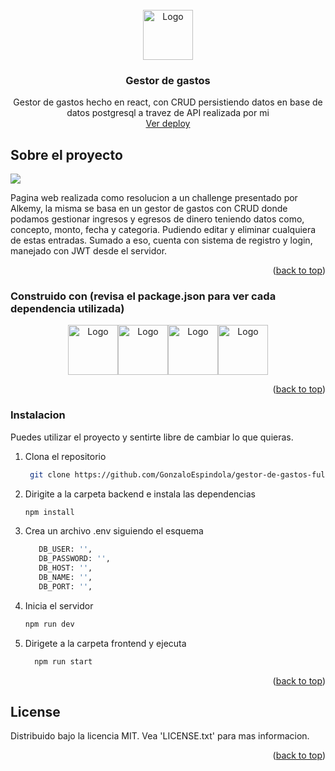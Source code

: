<!-- PROJECT LOGO -->
<br />
<div align="center">
  <a href="https://github.com/GonzaloEspindola/gestor-de-gastos-full">
    <img src="https://i.ibb.co/3MGQXzs/circle-icon-g-icon-google-icon-png-favpng-9sq-Ffc-XAbqt-WNPGyn9-R553u-Es.jpg" alt="Logo" width="80" height="80">
  </a>

  <h3 align="center">Gestor de gastos</h3>

  <p align="center">
    Gestor de gastos hecho en react, con CRUD persistiendo datos en base de datos postgresql a travez de API realizada por mi
    <br />
    <a href="https://gonzaloespindola.github.io/gestor-de-gastos/login">Ver deploy</a>
  </p>
</div>


<!-- ABOUT THE PROJECT -->
## Sobre el proyecto

![](https://2s9e3bif52.execute-api.eu-central-1.amazonaws.com/production/screenshot?url=https://gonzaloespindola.github.io/gestor-de-gastos/login&color=)

Pagina web realizada como resolucion a un challenge presentado por Alkemy, la misma se basa en un gestor de gastos con CRUD donde podamos gestionar ingresos y egresos de dinero teniendo datos como, concepto, monto, fecha y categoria. Pudiendo editar y eliminar cualquiera de estas entradas. Sumado a eso, cuenta con sistema de registro y login, manejado con JWT desde el servidor.

<p align="right">(<a href="#top">back to top</a>)</p>


### Construido con (revisa el package.json para ver cada dependencia utilizada)

<div align="center">
<img src="https://cdn-icons-png.flaticon.com/512/888/888859.png" alt="Logo" width="80" height="80"><img src="https://cdn-icons-png.flaticon.com/512/888/888847.png" alt="Logo" width="80" height="80"><img src="https://cdn-icons-png.flaticon.com/512/969/969958.png" alt="Logo" width="80" height="80"><img src="https://cdn-icons-png.flaticon.com/512/919/919825.png" alt="Logo" width="80" height="80">
</div>


<p align="right">(<a href="#top">back to top</a>)</p>


### Instalacion

Puedes utilizar el proyecto y sentirte libre de cambiar lo que quieras.

1. Clona el repositorio
   ```sh
    git clone https://github.com/GonzaloEspindola/gestor-de-gastos-full.git
    ```
2. Dirigite a la carpeta backend e instala las dependencias
   ```sh
   npm install
   ```
   
3. Crea un archivo .env siguiendo el esquema
   ```sh
      DB_USER: '',
      DB_PASSWORD: '',
      DB_HOST: '',
      DB_NAME: '',
      DB_PORT: '',
   ```
   
4. Inicia el servidor
   ```sh
   npm run dev
   ```
 
5. Dirigete a la carpeta frontend y ejecuta
    ```sh
      npm run start
    ```

<p align="right">(<a href="#top">back to top</a>)</p>


<!-- ROADMAP 
## Roadmap

- [x] Add Changelog
- [x] Add back to top links
- [ ] Add Additional Templates w/ Examples
- [ ] Add "components" document to easily copy & paste sections of the readme
- [ ] Multi-language Support
    - [ ] Chinese
    - [ ] Spanish

<p align="right">(<a href="#top">back to top</a>)</p>

-->

<!-- CONTRIBUTING 
## Contributing

Contributions are what make the open source community such an amazing place to learn, inspire, and create. Any contributions you make are **greatly appreciated**.

If you have a suggestion that would make this better, please fork the repo and create a pull request. You can also simply open an issue with the tag "enhancement".
Don't forget to give the project a star! Thanks again!

1. Fork the Project
2. Create your Feature Branch (`git checkout -b feature/AmazingFeature`)
3. Commit your Changes (`git commit -m 'Add some AmazingFeature'`)
4. Push to the Branch (`git push origin feature/AmazingFeature`)
5. Open a Pull Request

<p align="right">(<a href="#top">back to top</a>)</p>

-->

<!-- LICENSE -->
## License

Distribuido bajo la licencia MIT. Vea 'LICENSE.txt' para mas informacion.

<p align="right">(<a href="#top">back to top</a>)</p>
